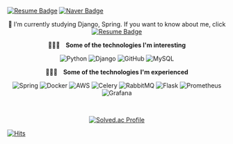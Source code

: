<div>
  
  [![Resume Badge](http://img.shields.io/badge/-Resume-blueviolet?style=flat&logo=notion&link=https://valiant-macaw-b46.notion.site/Jun-Il-Bae-135ed3ce259b4a2c9acbf701f6fa505e)](https://valiant-macaw-b46.notion.site/Jun-Il-Bae-135ed3ce259b4a2c9acbf701f6fa505e)
  [![Naver Badge](https://img.shields.io/badge/Mail-00c73c?style=flat-square&logo=Naver&logoColor=white&link=mailto:bjo6300@naver.com)](mailto:bjo6300@naver.com)
</div>

<div align='center'>

  🌱 I’m currently studying Django, Spring. If you want to know about me, click [![Resume Badge](http://img.shields.io/badge/-Resume-blueviolet?style=flat&logo=notion&link=https://valiant-macaw-b46.notion.site/Jun-Il-Bae-135ed3ce259b4a2c9acbf701f6fa505e)](https://valiant-macaw-b46.notion.site/Jun-Il-Bae-135ed3ce259b4a2c9acbf701f6fa505e)  

  <b>🧑🏻‍💻 &nbsp;&nbsp; Some of the technologies I'm interesting</b></summary>

  ![Python](https://img.shields.io/badge/-Python-000000?style=flat&logo=python)
  ![Django](https://img.shields.io/badge/-Django-000000?style=flat&logo=Django)
  ![GitHub](https://img.shields.io/badge/-GitHub-000000?style=flat&logo=github&logoColor=FFFFFF)
  ![MySQL](https://img.shields.io/badge/-MySQL-000000?style=flat&logo=MySQL)

  <b>🧑🏻‍💻 &nbsp;&nbsp; Some of the technologies I'm experienced</b></summary>

  ![Spring](https://img.shields.io/badge/-Spring-000000?style=flat&logo=Spring)
  ![Docker](https://img.shields.io/badge/-Docker-000000?style=flat&logo=docker)
  ![AWS](https://img.shields.io/badge/-AWS-000000?style=flat&logo=amazon-aws)
  ![Celery](https://img.shields.io/badge/-Celery-000000?style=flat&logo=Celery)
  ![RabbitMQ](https://img.shields.io/badge/-RabbitMQ-000000?style=flat&logo=Rabbitmq)
  ![Flask](https://img.shields.io/badge/-Flask-000000?style=flat&logo=Flask)
  ![Prometheus](https://img.shields.io/badge/-Prometheus-000000?style=flat&logo=Prometheus)
  ![Grafana](https://img.shields.io/badge/-Grafana-000000?style=flat&logo=Grafana)


  <br/>

  [![Solved.ac Profile](http://mazassumnida.wtf/api/v2/generate_badge?boj=bjo6300)](https://solved.ac/bjo6300/)

</div>

[![Hits](https://hits.seeyoufarm.com/api/count/incr/badge.svg?url=https%3A%2F%2Fgithub.com%2Fbjo6300&count_bg=%23087F90&title_bg=%23555555&icon=&icon_color=%23E7E7E7&title=visitors&edge_flat=false)](https://hits.seeyoufarm.com)
